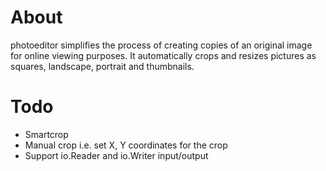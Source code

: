 # About

photoeditor simplifies the process of creating copies of an original image for
online viewing purposes. It automatically crops and resizes pictures as squares, landscape,
portrait and thumbnails.

# Todo
- Smartcrop
- Manual crop i.e. set X, Y coordinates for the crop
- Support io.Reader and io.Writer input/output
